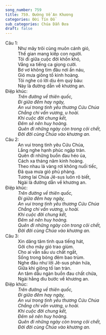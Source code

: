 ```yaml
---
song_number: 759
title: 759. Đường Về An Khương
categories: Đời Tín Đồ
sub_categories: Chúa Dẫn Đưa
draft: false
---
```

<dl><dt>Câu 1:</dt><dd data-verse="1">Như mây trôi cùng muôn cánh gió, <br/>Thế gian mang kiếp con người. <br/>Tôi đi giữa cuộc đời khốn khó, <br/>Vắng xa tiếng ca giọng cười. <br/>Bơ vơ không tìm đâu nơi ẩn náu, <br/>Gió mưa giông tố kinh hoàng. <br/>Tôi nghe có lời dịu êm quý báu: <br/>Này là đường dẫn về khương an. </dd><dt>Điệp khúc:</dt><dd data-chorus="1"><em>Trên đường về thiên quốc, <br/>Đi giữa đêm hay ngày, <br/>An vui trong tình yêu thương Cứu Chúa <br/>Chẳng chi vấn vương, u hoài. <br/>Khi cuộc đời chung kết, <br/>Đêm sẽ nên huy hoàng. <br/>Quên đi những ngày còn trong cõi chết, <br/>Đời đời cùng Chúa vào khương an. </em></dd><dt>Câu 2:</dt><dd data-verse="2">An vui trong tình yêu Cứu Chúa, <br/>Lắng nghe hạnh phúc ngập tràn. <br/>Quên đi những buồn đau héo úa, <br/>Cách xa tháng năm kinh hoàng. <br/>Theo nhau lá vàng rơi không nuối tiếc, <br/>Đã qua mưa gió phủ phàng. <br/>Tương lai Chúa Jê-sus luôn rõ biết, <br/>Ngài là đường dẫn về khương an. </dd><dt>Điệp khúc:</dt><dd data-chorus="1"><em>Trên đường về thiên quốc, <br/>Đi giữa đêm hay ngày, <br/>An vui trong tình yêu thương Cứu Chúa <br/>Chẳng chi vấn vương, u hoài. <br/>Khi cuộc đời chung kết, <br/>Đêm sẽ nên huy hoàng. <br/>Quên đi những ngày còn trong cõi chết, <br/>Đời đời cùng Chúa vào khương an. </em></dd><dt>Câu 3:</dt><dd data-verse="3">Xin dâng tâm tình qua tiếng hát, <br/>Gởi cho mây gió trao giùm. <br/>Cho ai vẫn sầu ưu chất ngất, <br/>Sống trong bóng đêm bao trùm. <br/>Nghe đâu như lời Jê-sus phán hứa, <br/>Giữa khi giông tố lan tràn. <br/>An tâm dẫu ngàn buồn đau chất chứa, <br/>Ngài hằng dìu bước về khương an. </dd><dt>Điệp khúc:</dt><dd data-chorus="1"><em>Trên đường về thiên quốc, <br/>Đi giữa đêm hay ngày, <br/>An vui trong tình yêu thương Cứu Chúa <br/>Chẳng chi vấn vương, u hoài. <br/>Khi cuộc đời chung kết, <br/>Đêm sẽ nên huy hoàng. <br/>Quên đi những ngày còn trong cõi chết, <br/>Đời đời cùng Chúa vào khương an. </em></dd></dl>